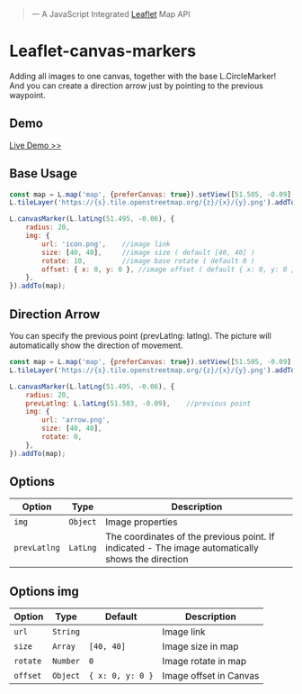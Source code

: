 > 一 A JavaScript Integrated [Leaflet](https://github.com/Leaflet/Leaflet) Map API

# Leaflet-canvas-markers
Adding all images to one canvas, together with the base L.CircleMarker!
And you can create a direction arrow just by pointing to the previous waypoint.

## Demo
[Live Demo >>](https://lipatoff.github.io/leaflet-canvas-markers/)
## Base Usage
```javascript
const map = L.map('map', {preferCanvas: true}).setView([51.505, -0.09], 13);
L.tileLayer('https://{s}.tile.openstreetmap.org/{z}/{x}/{y}.png').addTo(map);

L.canvasMarker(L.latLng(51.495, -0.06), {
    radius: 20,
    img: {
        url: 'icon.png',    //image link
        size: [40, 40],     //image size ( default [40, 40] )
        rotate: 10,         //image base rotate ( default 0 )
        offset: { x: 0, y: 0 }, //image offset ( default { x: 0, y: 0 } )
    },
}).addTo(map);
```
## Direction Arrow
You can specify the previous point (prevLatlng: latlng). The picture will automatically show the direction of movement.
```javascript
const map = L.map('map', {preferCanvas: true}).setView([51.505, -0.09], 13);
L.tileLayer('https://{s}.tile.openstreetmap.org/{z}/{x}/{y}.png').addTo(map);

L.canvasMarker(L.latLng(51.495, -0.06), {
    radius: 20,
    prevLatlng: L.latLng(51.503, -0.09),    //previous point
    img: {
        url: 'arrow.png',
        size: [40, 40],
        rotate: 0,
    },
}).addTo(map);
```

## Options
| Option | Type | Description |
| --- | --- | --- |
| `img` | `Object` | Image properties |
| `prevLatlng` | `LatLng` | The coordinates of the previous point. If indicated - The image automatically shows the direction |

## Options img
| Option | Type | Default | Description |
| --- | --- | --- | --- |
| `url` | `String` |     | Image link |
| `size` | `Array` | `[40, 40]` | Image size in map |
| `rotate` | `Number` | `0` | Image rotate in map |
| `offset` | `Object` | `{ x: 0, y: 0 }` | Image offset in Canvas |